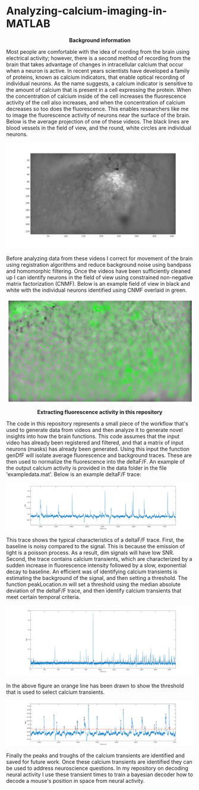 # Analyzing-calcium-imaging-in-MATLAB
<p align="center"> <b> Background information </b> </p>

Most people are comfortable with the idea of rcording from the brain using electrical activity; however, there is a second method of recording from the brain that takes advantage of changes in intracellular calcium that occur when a neuron is active. In recent years scientists have developed a family of proteins, known as calcium indicators, that enable optical recording of individual neurons. As the name suggests, a calcium indicator is sensitive to the amount of calcium that is present in a cell expressing the protein. When the concentration of calcium inside of the cell increases the fluorescence activity of the cell also increases, and when the concentration of calcium decreases so too does the fluorescence. This enables researchers like me to image the fluorescence activity of neurons near the surface of the brain. Below is the average projection of one of these videos. The black lines are blood vessels in the field of view, and the round, white circles are individual neurons. 

![Example field of view](https://github.com/RedingtonE/Analyzing-calcium-imaging-in-MATLAB/blob/master/data/Blackandwhitefieldofview.png)

Before analyzing data from these videos I correct for movement of the brain using registration algorithms and reduce background noise using bandpass and homomorphic filtering. Once the videos have been sufficiently cleaned up I can identify neurons in the field of view using constrained non-negative matrix factorization (CNMF). Below is an example field of view in black and white with the individual neurons identified using CNMF overlaid in green. 

![Example field of view](https://github.com/RedingtonE/Analyzing-calcium-imaging-in-MATLAB/blob/master/data/examplefieldofview.png)

<p align="center"> <b> Extracting fluorescence activity in this repository </b> </p>

The code in this repository represents a small piece of the workflow that's used to generate data from videos and then analyze it to generate novel insights into how the brain functions. This code assumes that the input video has already been registered and filtered, and that a matrix of input neurons (masks) has already been generated. Using this input the function genDfF will isolate average fluorescence and background traces. These are then used to normalize the fluorescence into the deltaF/F. An example of the output calcium activity is provided in the data folder in the file 'exampledata.mat'. Below is an example deltaF/F trace: 

![Example calcium trace](https://github.com/RedingtonE/Analyzing-calcium-imaging-in-MATLAB/blob/master/data/examplecalciumtransients_codeoutput.png)

This trace shows the typical characteristics of a deltaF/F trace. First, the baseline is noisy compared to the signal. This is because the emission of light is a poisson process. As a result, dim signals will have low SNR. Second, the trace contains calcium transients, which are characterized by a sudden increase in fluorescence intensity followed by a slow, exponential decay to baseline. An efficient was of identifying calcium transients is estimating the background of the signal, and then setting a threshold. The function peakLocation.m will set a threshold using the median absolute deviation of the deltaF/F trace, and then identify calcium transients that meet certain temporal criteria. 

![Thresholding example](https://github.com/RedingtonE/Analyzing-calcium-imaging-in-MATLAB/blob/master/data/examplecalciumtransients_codeoutput_threshold.png)

In the above figure an orange line has been drawn to show the threshold that is used to select calcium transients. 

![Thresholding example](https://github.com/RedingtonE/Analyzing-calcium-imaging-in-MATLAB/blob/master/data/examplecalciumtransients_codeoutput_threshold_identifiedPeaks_andtroughs.png)

Finally the peaks and troughs of the calcium transients are identified and saved for future work. Once these calcium transients are identified they can be used to address neuroscience questions. In my repository on decoding neural activity I use these transient times to train a bayesian decoder how to decode a mouse's position in space from neural activity. 

